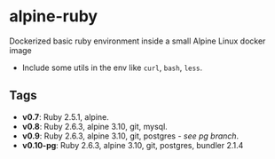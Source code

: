 # alpine-ruby

Dockerized basic ruby environment inside a small Alpine Linux docker image

- Include some utils in the env like `curl`, `bash`, `less`.

## Tags

  - **v0.7**: Ruby 2.5.1, alpine.
  - **v0.8**: Ruby 2.6.3, alpine 3.10, git, mysql.
  - **v0.9**: Ruby 2.6.3, alpine 3.10, git, postgres - *see pg branch*.
  - **v0.10-pg**: Ruby 2.6.3, alpine 3.10, git, postgres, bundler 2.1.4
